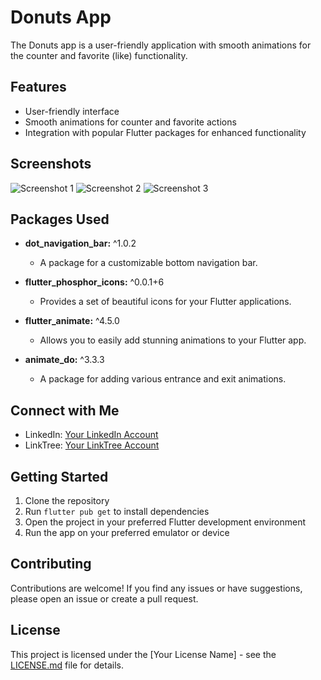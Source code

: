 # Donuts App

The Donuts app is a user-friendly application with smooth animations for the counter and favorite (like) functionality.

## Features

- User-friendly interface
- Smooth animations for counter and favorite actions
- Integration with popular Flutter packages for enhanced functionality

## Screenshots

![Screenshot 1](assets/images/intro.png)
![Screenshot 2](assets/images/home.png)
![Screenshot 3](assets/images/detail.png)

## Packages Used

- **dot_navigation_bar:** ^1.0.2
  - A package for a customizable bottom navigation bar.

- **flutter_phosphor_icons:** ^0.0.1+6
  - Provides a set of beautiful icons for your Flutter applications.

- **flutter_animate:** ^4.5.0
  - Allows you to easily add stunning animations to your Flutter app.

- **animate_do:** ^3.3.3
  - A package for adding various entrance and exit animations.

## Connect with Me

- LinkedIn: [Your LinkedIn Account](https://www.linkedin.com/in/amirmahdi-nourkazemi-04613023a/)
- LinkTree: [Your LinkTree Account](https://linktr.ee/Amirmahdi_Nourkazemi)

## Getting Started

1. Clone the repository
2. Run `flutter pub get` to install dependencies
3. Open the project in your preferred Flutter development environment
4. Run the app on your preferred emulator or device

## Contributing

Contributions are welcome! If you find any issues or have suggestions, please open an issue or create a pull request.

## License

This project is licensed under the [Your License Name] - see the [LICENSE.md](LICENSE.md) file for details.

